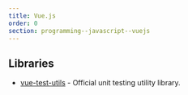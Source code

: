 ```yaml
---
title: Vue.js
order: 0
section: programming--javascript--vuejs
---
```


## Libraries

-   [vue-test-utils](https://vue-test-utils.vuejs.org/) - Official unit testing utility library.

